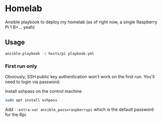 # Homelab

Ansible playbook to deploy my homelab (as of right now, a single Raspberry Pi 1 B+... yeah)

## Usage

```sh
ansible-playbook -i hosts/pi playbook.yml
```

### First run only

Obviously, SSH public key authentication won't work on the first run. You'll need to login via password:

Install sshpass on the control machine
```sh
sudo apt install sshpass
```

Add `--extra-var ansible_pass=raspberrypi` which is the default password for the Rpi.
